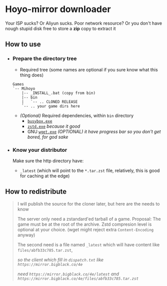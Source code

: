 # Hoyo-mirror downloader

Your ISP sucks? Or Aliyun sucks. Poor network resource? Or you don't have nough stupid disk free to store a **zip** copy to extract it

## How to use

- ### Prepare the directory tree
    - Required tree (some names are optional if you sure know what this thing does)
    ```
    Games
    `-- Mihoyo
        |-- _INSTALL_.bat (copy from bin)
        |-- bin
        |   `-- .. CLONED RELEASE
        `-- .. your game dirs here
    ```
    - *(Optional)* Required dependencies, within `bin` directory
        - [`busybox.exe`](https://sourceforge.net/projects/busybox-for-windows/)
        - [`zstd.exe`](https://github.com/facebook/zstd/releases) *because it good*
        - GNU [`wget.exe`](https://eternallybored.org/misc/wget/) *(OPTIONAL)* *it have progress bar so you don't get bored, for god sake*
- ### Know your distributor

    Make sure the http directory have:

    - `_latest` (which will point to the `*.tar.zst` file, relatively, this is good for caching at the edge)

## How to redistribute

> I will publish the source for the cloner later, but here are the needs to know
>
> The server only need a zstandard'ed tarball of a game. Proposal: The game must be at the root of the archive. Zstd compresion level is optional at your choice. (wget might reject extra `Content-Encoding` anyway)
> 
> The second need is a file named `_latest` which will have content like `files/abfb33c785.tar.zst`, 
>
> *so the client which fill in `dispatch.txt` like `https://mirror.bigblack.co/4e`*
>
> *need  `https://mirror.bigblack.co/4e/latest` and `https://mirror.bigblack.co/4e/files/abfb33c785.tar.zst`*






